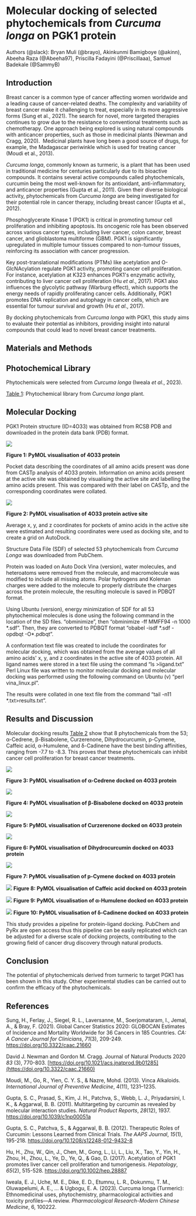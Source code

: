 <!--StartFragment-->

# **Molecular docking of selected phytochemicals from _Curcuma longa_ on PGK1 protein**

Authors (@slack): Bryan Muli (@brayo), Akinkunmi Bamigboye (@akinn), Abeeha Raza (@Abeeha97), Priscilla Fadayini (@Priscillaaa), Samuel Badekale (@SammyB)



## **Introduction**

Breast cancer is a common type of cancer affecting women worldwide and a leading cause of cancer-related deaths. The complexity and variability of breast cancer make it challenging to treat, especially in its more aggressive forms (Sung et al., 2021). The search for novel, more targeted therapies continues to grow due to the resistance to conventional treatments such as chemotherapy. One approach being explored is using natural compounds with anticancer properties, such as those in medicinal plants (Newman and Cragg, 2020).  Medicinal plants have long been a good source of drugs, for example, the Madagascar periwinkle which is used for treating cancer (Moudi et al., 2013). 

_Curcuma longa_, commonly known as turmeric, is a plant that has been used in traditional medicine for centuries particularly due to its bioactive compounds. It contains several active compounds called phytochemicals, curcumin being the most well-known for its antioxidant, anti-inflammatory, and anticancer properties (Gupta et al., 2011). Given their diverse biological activity, phytochemicals from _Curcuma longa_ are being investigated for their potential role in cancer therapy, including breast cancer (Gupta et al., 2012).

Phosphoglycerate Kinase 1 (PGK1) is critical in promoting tumour cell proliferation and inhibiting apoptosis. Its oncogenic role has been observed across various cancer types, including liver cancer, colon cancer, breast cancer, and glioblastoma multiforme (GBM). PGK1 is significantly upregulated in multiple tumour tissues compared to non-tumour tissues, reinforcing its association with cancer progression.

Key post-translational modifications (PTMs) like acetylation and O-GlcNAcylation regulate PGK1 activity, promoting cancer cell proliferation. For instance, acetylation at K323 enhances PGK1's enzymatic activity, contributing to liver cancer cell proliferation (Hu _et al_., 2017). PGK1 also influences the glycolytic pathway (Warburg effect), which supports the energy needs of rapidly proliferating cancer cells. Additionally, PGK1 promotes DNA replication and autophagy in cancer cells, which are essential for tumour survival and growth (Hu _et al_., 2017).

By docking phytochemicals from _Curcuma longa_ with PGK1, this study aims to evaluate their potential as inhibitors, providing insight into natural compounds that could lead to novel breast cancer treatments.


## **Materials and Methods**

## **Photochemical Library**

Phytochemicals were selected from _Curcuma longa_ (Iweala _et al_., 2023).

[Table 1](https://github.com/Fadayini-Priscilla/hackbio-cancer-internship/blob/c9dc7410a91442df1b2eac3795111aaa04c33bf8/Targeting%20PGK1%20in%20Breast%20Cancer%20(Docking%20Pipeline%20and%20Machine%20Learning)/Phytochemical%20Library%20of%20Curcuma%20Longa.md): Phytochemical library from _Curcuma longa_ plant.


## **Molecular Docking**

PGK1 Protein structure (ID=4O33) was obtained from RCSB PDB and downloaded in the protein data bank (PDB) format.


![](https://github.com/Fadayini-Priscilla/hackbio-cancer-internship/blob/main/Targeting%20PGK1%20in%20Breast%20Cancer%20(Docking%20Pipeline%20and%20Machine%20Learning)/Visualizations%20of%20Docking%20Results/4o33.png)

**Figure 1: PyMOL visualisation of 4O33 protein**

Pocket data describing the coordinates of all amino acids present was done from CASTp analysis of 4O33 protein. Information on amino acids present at the active site was obtained by visualising the active site and labelling the amino acids present. This was compared with their label on CASTp, and the corresponding coordinates were collated.

![]((https://github.com/Fadayini-Priscilla/hackbio-cancer-internship/blob/main/Targeting%20PGK1%20in%20Breast%20Cancer%20(Docking%20Pipeline%20and%20Machine%20Learning)/Visualizations%20of%20Docking%20Results/Active%20sites%20of%204O33%20Protein.png))

**Figure 2: PyMOL visualisation of 4O33 protein active site**

Average x, y, and z coordinates for pockets of amino acids in the active site were estimated and resulting coordinates were used as docking site, and to create a grid on AutoDock.

Structure Data File (SDF) of selected 53 phytochemicals from _Curcuma Longa_ was downloaded from PubChem.

Protein was loaded on Auto Dock Vina (version), water molecules, and heteroatoms were removed from the molecule, and macromolecule was modified to include all missing atoms. Polar hydrogens and Koleman charges were added to the molecule to properly distribute the charges across the protein molecule, the resulting molecule is saved in PDBQT format.

Using Ubuntu (version), energy minimization of SDF for all 53 phytochemical molecules is done using the following command in the location of the SD files. “obminimize”, then “obminimize -ff MMFF94 -n 1000 \*.sdf”. Then, they are converted to PDBQT format “obabel -isdf \*.sdf -opdbqt -O\*.pdbqt”.

A conformation text file was created to include the coordinates for molecular docking, which was obtained from the average values of all amino acids' x, y, and z coordinates in the active site of 4O33 protein. All ligand names were stored in a text file using the command “ls >ligand.txt” Perl Linux file was written to monitor molecular docking and molecular docking was performed using the following command on Ubuntu (v) “perl vina\_linux.pl”.

The results were collated in one text file from the command “tail -n11 \*.txt>results.txt”.


## **Results and Discussion**

Molecular docking results [Table 2](https://github.com/Fadayini-Priscilla/hackbio-cancer-internship/blob/c9dc7410a91442df1b2eac3795111aaa04c33bf8/Targeting%20PGK1%20in%20Breast%20Cancer%20(Docking%20Pipeline%20and%20Machine%20Learning)/Phytochemicals%20with%20their%20Binding%20Affinities.md) show that 8 phytochemicals from the 53; α-Cedrene, β-Bisabolene, Curzerenone, Dihydrocurcumin, p-Cymene, Caffeic acid, α-Humulene, and δ-Cadinene have the best binding affinities, ranging from -7.7 to -8.3. This proves that these phytochemicals can inhibit cancer cell proliferation for breast cancer treatments.

![](https://github.com/Fadayini-Priscilla/hackbio-cancer-internship/blob/main/Targeting%20PGK1%20in%20Breast%20Cancer%20(Docking%20Pipeline%20and%20Machine%20Learning)/Visualizations%20of%20Docking%20Results/4o33%2Balpha-cedrene.png)

**Figure 3: PyMOL visualisation of α-Cedrene docked on 4O33 protein**

![](https://github.com/Fadayini-Priscilla/hackbio-cancer-internship/blob/main/Targeting%20PGK1%20in%20Breast%20Cancer%20(Docking%20Pipeline%20and%20Machine%20Learning)/Visualizations%20of%20Docking%20Results/4o33%2Bbeta-bisabolene.png)

**Figure 4: PyMOL visualisation of β-Bisabolene docked on 4O33 protein**

![](https://github.com/Fadayini-Priscilla/hackbio-cancer-internship/blob/main/Targeting%20PGK1%20in%20Breast%20Cancer%20(Docking%20Pipeline%20and%20Machine%20Learning)/Visualizations%20of%20Docking%20Results/4o33%2Bcurzerenone.png)

**Figure 5: PyMOL visualisation of Curzerenone docked on 4O33 protein**

![](https://github.com/Fadayini-Priscilla/hackbio-cancer-internship/blob/main/Targeting%20PGK1%20in%20Breast%20Cancer%20(Docking%20Pipeline%20and%20Machine%20Learning)/Visualizations%20of%20Docking%20Results/4o33%2Bdihydrocurcumin.png)

**Figure 6: PyMOL visualisation of Dihydrocurcumin docked on 4O33 protein**

![](https://github.com/Fadayini-Priscilla/hackbio-cancer-internship/blob/main/Targeting%20PGK1%20in%20Breast%20Cancer%20(Docking%20Pipeline%20and%20Machine%20Learning)/Visualizations%20of%20Docking%20Results/4o33%2Bp-cymene.png)

**Figure 7: PyMOL visualisation of p-Cymene docked on 4O33 protein**

![](https://github.com/Fadayini-Priscilla/hackbio-cancer-internship/blob/main/Targeting%20PGK1%20in%20Breast%20Cancer%20(Docking%20Pipeline%20and%20Machine%20Learning)/Visualizations%20of%20Docking%20Results/4o33%2Bcaffeic-acid.png)
**Figure 8: PyMOL visualisation of Caffeic acid docked on 4O33 protein**

![](https://github.com/Fadayini-Priscilla/hackbio-cancer-internship/blob/main/Targeting%20PGK1%20in%20Breast%20Cancer%20(Docking%20Pipeline%20and%20Machine%20Learning)/Visualizations%20of%20Docking%20Results/4o33%2Balpha-humulene.png)
**Figure 9: PyMOL visualisation of α-Humulene docked on 4O33 protein**

![](https://github.com/Fadayini-Priscilla/hackbio-cancer-internship/blob/main/Targeting%20PGK1%20in%20Breast%20Cancer%20(Docking%20Pipeline%20and%20Machine%20Learning)/Visualizations%20of%20Docking%20Results/4o33%2Bdelta-cadinene.png)
**Figure 10: PyMOL visualisation of δ-Cadinene docked on 4O33 protein**

This study provides a pipeline for protein-ligand docking. PubChem and PyRx are open access thus this pipeline can be easily replicated which can be adjusted for a diverse scale of docking projects, contributing to the growing field of cancer drug discovery through natural products.


## **Conclusion**

The potential of phytochemicals derived from turmeric to target PGK1 has been shown in this study. Other experimental studies can be carried out to confirm the efficacy of the phytochemicals.

## **References**

Sung, H., Ferlay, J., Siegel, R. L., Laversanne, M., Soerjomataram, I., Jemal, A., & Bray, F. (2021). Global Cancer Statistics 2020: GLOBOCAN Estimates of Incidence and Mortality Worldwide for 36 Cancers in 185 Countries. _CA: A Cancer Journal for Clinicians_, _71_(3), 209-249. <https://doi.org/10.3322/caac.21660>

David J. Newman and Gordon M. Cragg. Journal of Natural Products 2020 _83_ (3), 770-803. [https://doi.org/10.1021/acs.jnatprod.9b01285](https://doi.org/10.3322/caac.21660)

Moudi, M., Go, R., Yien, C. Y. S., & Nazre, Mohd. (2013). Vinca Alkaloids. _International Journal of Preventive Medicine_, 4(11), 1231–1235.

Gupta, S. C., Prasad, S., Kim, J. H., Patchva, S., Webb, L. J., Priyadarsini, I. K., & Aggarwal, B. B. (2011). Multitargeting by curcumin as revealed by molecular interaction studies. _Natural Product Reports_, _28_(12), 1937. <https://doi.org/10.1039/c1np00051a>

Gupta, S. C., Patchva, S., & Aggarwal, B. B. (2012). Therapeutic Roles of Curcumin: Lessons Learned from Clinical Trials. _The AAPS Journal_, _15_(1), 195-218. <https://doi.org/10.1208/s12248-012-9432-8>

Hu, H., Zhu, W., Qin, J., Chen, M., Gong, L., Li, L., Liu, X., Tao, Y., Yin, H., Zhou, H., Zhou, L., Ye, D., Ye, Q., & Gao, D. (2017). Acetylation of PGK1 promotes liver cancer cell proliferation and tumorigenesis. _Hepatology_, _65_(2), 515-528. <https://doi.org/10.1002/hep.28887> 

Iweala, E. J., Uche, M. E., Dike, E. D., Etumnu, L. R., Dokunmu, T. M., Oluwapelumi, A. E., ... & Ugbogu, E. A. (2023). Curcuma longa (Turmeric): Ethnomedicinal uses, phytochemistry, pharmacological activities and toxicity profiles—A review. _Pharmacological Research-Modern Chinese Medicine_, 6, 100222.



<!--EndFragment-->
